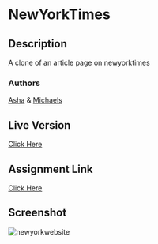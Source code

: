 # NewYorkTimes

## Description
A clone of an article page on newyorktimes

### Authors
[Asha](https://github.com/Ashah15/) &
[Michaels](https://github.com/MarvellousUbani)

## Live Version
[Click Here](https://marvellousubani.github.io/NewYorkTimes)

## Assignment Link
[Click Here](https://www.theodinproject.com/courses/html5-and-css3/lessons/positioning-and-floating-elements)

## Screenshot
![newyorkwebsite](https://user-images.githubusercontent.com/17970203/61332455-2aac5b00-a81c-11e9-920c-7c03271dbdff.png)


